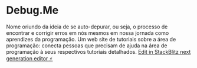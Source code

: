 # Debug.Me
Nome oriundo da ideia de se auto-depurar, ou seja, o processo de encontrar e corrigir erros em nós mesmos em nossa jornada como aprendizes da programação.
Um web site de tutoriais sobre a área de programação: conecta pessoas que precisam de ajuda na área de programação à seus respectivos tutoriais detalhados.
[Edit in StackBlitz next generation editor ⚡️](https://stackblitz.com/~/github.com/joselucas-coder/debugme)
